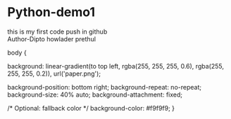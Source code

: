 # Python-demo1
this is my first code push in github
<br>
Author-Dipto howlader prethul

body {
 
  background: 
    linear-gradient(to top left, rgba(255, 255, 255, 0.6), rgba(255, 255, 255, 0.2)),
    url('paper.png');

  background-position: bottom right;
  background-repeat: no-repeat;
  background-size: 40% auto;
  background-attachment: fixed;

  /* Optional: fallback color */
  background-color: #f9f9f9;
}
